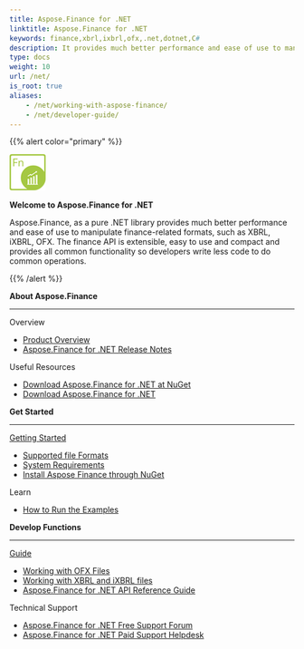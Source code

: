 ```yaml
---
title: Aspose.Finance for .NET
linktitle: Aspose.Finance for .NET
keywords: finance,xbrl,ixbrl,ofx,.net,dotnet,C#
description: It provides much better performance and ease of use to manipulate finance-related formats, such as XBRL, iXBRL, OFX using C#
type: docs
weight: 10
url: /net/
is_root: true
aliases:
    - /net/working-with-aspose-finance/
    - /net/developer-guide/      
---
```


{{% alert color="primary" %}} 

<img src="home_1.png" style="width:64px;height:64px;" alt="Aspose.Finance for .NET Product Logo" />

**Welcome to Aspose.Finance for .NET**

Aspose.Finance, as a pure .NET library provides much better performance and ease of use to manipulate finance-related formats, such as XBRL, iXBRL, OFX. The finance API is extensible, easy to use and compact and provides all common functionality so developers write less code to do common operations.

{{% /alert %}}

<div class="row">
	<div class="col-md-4">
		<p><b>About Aspose.Finance</b></p>
			<hr><p>Overview</p></hr>
			<ul>
				<li><a href="/finance/net/product-overview/">Product Overview</a></li>
			  <li><a href="/finance/net/release-notes/">Aspose.Finance for .NET Release Notes</a></li>
			</ul>            
	        <p>Useful Resources</p>
			<ul>
				<li><a href="https://www.nuget.org/packages/Aspose.Finance/">Download Aspose.Finance for .NET at NuGet</a></li>
				<li><a href="https://downloads.aspose.com/finance/net">Download Aspose.Finance for .NET</a></li>
			</ul>
	</div>
	<div class="col-md-4">
		<p><b>Get Started</b></p>
			<hr><p><a href="/finance/net/getting-started/">Getting Started</a></p></hr>
			<ul>
				<li><a href="/finance/net/supported-file-formats/">Supported file Formats</a></li>
				<li><a href="/finance/net/system-requirements/">System Requirements</a></li>
				<li><a href="/finance/net/installation/">Install Aspose Finance through NuGet</a></li>
			</ul>
			<p>Learn</p>
			<ul>
				<li><a href="/finance/net/how-to-run-the-examples/">How to Run the Examples</a></li>
			</ul>
	</div>
	<div class="col-md-4">
		<p><b>Develop Functions</b></p>
			<hr><p><a href="/finance/net/developer-guide/">Guide</a></p></hr>
			<ul>
				<li><a href="/finance/net/working-with-ofx-files/">Working with OFX Files</a></li>
				<li><a href="/finance/net/working-with-xbrl-and-ixbrl-files/">Working with XBRL and iXBRL files</a></li>
				<li><a href="https://reference.aspose.com/finance/net">Aspose.Finance for .NET API Reference Guide</a></li>
			</ul>	
			<p>Technical Support</p>
			<ul>
				<li><a href="https://forum.aspose.com/c/finance/43">Aspose.Finance for .NET Free Support Forum</a></li>
				<li><a href="https://helpdesk.aspose.com/">Aspose.Finance for .NET Paid Support Helpdesk</a></li>
			</ul>
	</div>
</div>

